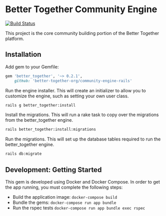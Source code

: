 # Better Together Community Engine

[![Build Status](https://travis-ci.com/better-together-org/community-engine-rails.svg?branch=production)](https://travis-ci.com/better-together-org/community-engine-rails)

This project is the core community building portion of the Better Together platform.

## Installation

Add gem to your Gemfile:

``` ruby
gem 'better_together', '~> 0.2.1',
    github: 'better-together-org/community-engine-rails'
```
Run the engine installer. This will create an initializer to allow you to customize the engine, such as setting your own user class.

```bash
rails g better_together:install
```

Install the migrations. This will run a rake task to copy over the migrations from the better_together engine.

```bash
rails better_together:install:migrations
```

Run the migrations. This will set up the database tables required to run the better_together engine.

```bash
rails db:migrate
```

## Development: Getting Started

This gem is developed using Docker and Docker Compose. In order to get the app running, you must complete the following steps:

- Build the application image: `docker-compose build`
- Bundle the gems: `docker-compose run app bundle`
- Run the rspec tests `docker-compose run app bundle exec rspec`
